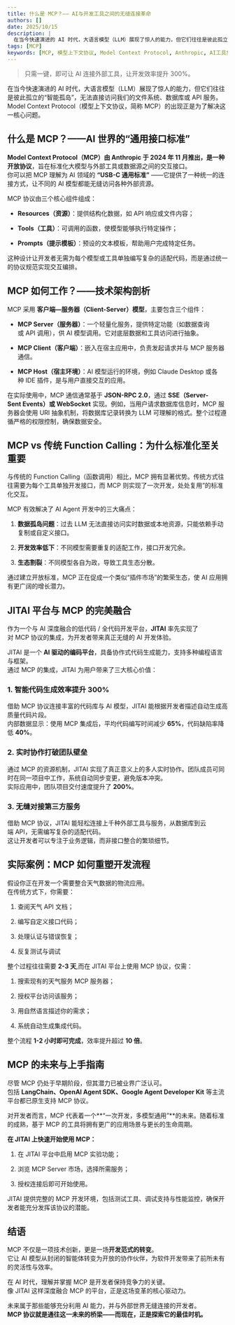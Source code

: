 ```yaml
---
title: 什么是 MCP？—— AI与开发工具之间的无缝连接革命
authors: []
date: 2025/10/15
description: |
  在当今快速演进的 AI 时代，大语言模型（LLM）展现了惊人的能力，但它们往往是彼此孤立的"智能孤岛"，无法直接访问我们的文件系统、数据库或 API 服务。Model Context Protocol（模型上下文协议，简称 MCP）的出现正是为了解决这一核心问题。
tags: [MCP]
keywords: [MCP, 模型上下文协议, Model Context Protocol, Anthropic, AI工具集成, JitAi, LLM, 大语言模型, JSON-RPC, Function Calling, AI Agent, MCP Server, MCP Client, 开发效率, 标准化协议]
---
```


> 只需一键，即可让 AI 连接外部工具，让开发效率提升 300%。

  
在当今快速演进的 AI 时代，大语言模型（LLM）展现了惊人的能力，但它们往往是彼此孤立的“智能孤岛”，无法直接访问我们的文件系统、数据库或 API 服务。Model Context Protocol（模型上下文协议，简称 MCP）的出现正是为了解决这一核心问题。
<!--truncate-->
## 什么是 MCP？——AI 世界的“通用接口标准”

**Model Context Protocol（MCP）由 Anthropic 于 2024 年 11 月推出，是一种开放协议**，旨在标准化大模型与外部工具或数据源之间的交互接口。  
你可以把 MCP 理解为 AI 领域的 **“USB-C 通用标准”** ——它提供了一种统一的连接方式，让不同的 AI 模型都能无缝访问各种外部资源。

MCP 协议由三个核心组件组成：

*   **Resources（资源）**：提供结构化数据，如 API 响应或文件内容；
    
*   **Tools（工具）**：可调用的函数，使模型能够执行特定操作；
    
*   **Prompts（提示模板）**：预设的文本模板，帮助用户完成特定任务。
    

这种设计让开发者无需为每个模型或工具单独编写复杂的适配代码，而是通过统一的协议规范实现交互编排。

## MCP 如何工作？——技术架构剖析

MCP 采用 **客户端—服务器（Client-Server）模型**，主要包含三个组件：

*   **MCP Server（服务器）**：一个轻量化服务，提供特定功能（如数据查询或 API 调用），供 AI 模型调用。它对底层数据和工具访问进行抽象。
    
*   **MCP Client（客户端）**：嵌入在宿主应用中，负责发起请求并与 MCP 服务器通信。
    
*   **MCP Host（宿主环境）**：AI 模型运行的环境，例如 Claude Desktop 或各种 IDE 插件，是与用户直接交互的应用。
    

在实际使用中，MCP 通信通常基于 **JSON-RPC 2.0**，通过 **SSE（Server-Sent Events）或 WebSocket** 实现。例如，当用户请求数据库信息时，MCP 服务器会使用 URI 抽象机制，将数据库记录转换为 LLM 可理解的格式。整个过程遵循严格的权限控制，确保数据安全。

## MCP vs 传统 Function Calling：为什么标准化至关重要

与传统的 Function Calling（函数调用）相比，MCP 拥有显著优势。传统方式往往需要为每个工具单独开发接口，而 MCP 则实现了一次开发，处处复用”的标准化交互。

MCP 有效解决了 AI Agent 开发中的三大痛点：

1.  **数据孤岛问题**：过去 LLM 无法直接访问实时数据或本地资源，只能依赖手动复制或自定义接口。
    
2.  **开发效率低下**：不同模型需要重复的适配工作，接口开发冗余。
    
3.  **生态割裂**：不同模型各自为政，导致工具生态分散。
    

通过建立开放标准，MCP 正在促成一个类似“插件市场”的繁荣生态，使 AI 应用拥有更广阔的增长潜力。

## JITAI 平台与 MCP 的完美融合

作为一个与 AI 深度融合的低代码 / 全代码开发平台，**JITAI** 率先实现了对 MCP 协议的集成，为开发者带来真正无缝的 AI 开发体验。

JITAI 是一个 **AI 驱动的编码平台**，具备协作式代码生成能力，支持多种编程语言与框架。  
通过 MCP 的集成，JITAI 为用户带来了三大核心价值：

### 1. 智能代码生成效率提升 300%

借助 MCP 协议连接丰富的代码库与 AI 模型，JITAI 能根据开发者描述自动生成高质量代码片段。  
内部数据显示：使用 MCP 集成后，平均代码编写时间减少 **65%**，代码缺陷率降低 **40%**。

### 2. 实时协作打破团队壁垒

通过 MCP 的资源机制，JITAI 实现了真正意义上的多人实时协作。团队成员可同时在同一项目中工作，系统自动同步变更，避免版本冲突。  
实际应用中，团队项目交付速度提升了 **200%**。

### 3. 无缝对接第三方服务

借助 MCP 协议，JITAI 能轻松连接上千种外部工具与服务，从数据库到云端 API，无需编写复杂的适配代码。  
这让开发者可以专注于业务逻辑，而非接口整合的繁琐细节。

## 实际案例：MCP 如何重塑开发流程

假设你正在开发一个需要整合天气数据的物流应用。  
在传统方式下，你需要：

1.  查阅天气 API 文档；
    
2.  编写自定义接口代码；
    
3.  处理认证与错误恢复；
    
4.  反复测试与调试
    

整个过程往往需要 **2-3 天**,而在 JITAI 平台上使用 MCP 协议，仅需：

1.  搜索现有的天气服务 MCP 服务器；
    
2.  授权平台访问该服务；
    
3.  用自然语言描述你的需求；
    
4.  系统自动生成集成代码。
    

整个流程 **1-2 小时即可完成**，效率提升超过 **10 倍**。

## MCP 的未来与上手指南

尽管 MCP 仍处于早期阶段，但其潜力已被业界广泛认可。  
包括 **LangChain、OpenAI Agent SDK、Google Agent Developer Kit** 等主流平台都已原生支持 MCP 协议。

对开发者而言，MCP 代表着一个\*\*“一次开发，多模型通用”\*\*的未来。随着标准的成熟，基于 MCP 的工具将拥有更广的应用场景与更长的生命周期。

**在 JITAI 上快速开始使用 MCP：**

1.  在 JITAI 平台中启用 MCP 实验功能；
    
2.  浏览 MCP Server 市场，选择所需服务；
    
3.  授权连接后即可开始使用。
    

JITAI 提供完整的 MCP 开发环境，包括测试工具、调试支持与性能监控，确保开发者能充分发挥该协议的潜能。

## 结语

MCP 不仅是一项技术创新，更是一场**开发范式的转变**。  
它让 AI 模型从封闭的智能体转变为开放的协作伙伴，为软件开发带来了前所未有的灵活性与效率。

在 AI 时代，理解并掌握 MCP 是开发者保持竞争力的关键。  
像 JITAI 这样深度融合 MCP 的平台，正是这场变革的核心驱动力。

未来属于那些能够充分利用 AI 能力，并与外部世界无缝连接的开发者。  
**MCP 协议就是通往这一未来的桥梁——而现在，正是探索它的最佳时机。**